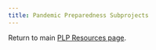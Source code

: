 ```yaml
---
title: Pandemic Preparedness Subprojects
---
```


Return to main [PLP Resources page](/resources/).
